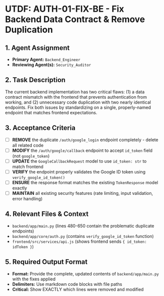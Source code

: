 # **UTDF: AUTH-01-FIX-BE - Fix Backend Data Contract & Remove Duplication**

## **1. Agent Assignment**

- **Primary Agent:** `Backend_Engineer`
- **Reviewing Agent(s):** `Security_Auditor`

## **2. Task Description**

The current backend implementation has two critical flaws: (1) a data contract mismatch with the frontend that prevents authentication from working, and (2) unnecessary code duplication with two nearly identical endpoints. Fix both issues by standardizing on a single, properly-named endpoint that matches frontend expectations.

## **3. Acceptance Criteria**

- [ ] **REMOVE** the duplicate `/auth/google_login` endpoint completely - delete all related code
- [ ] **MODIFY** the `/auth/google/callback` endpoint to accept `id_token` field (not `google_token`)
- [ ] **UPDATE** the `GoogleCallbackRequest` model to use `id_token: str` to match frontend
- [ ] **VERIFY** the endpoint properly validates the Google ID token using `verify_google_id_token()`
- [ ] **ENSURE** the response format matches the existing `TokenResponse` model exactly
- [ ] **MAINTAIN** all existing security features (rate limiting, input validation, error handling)

## **4. Relevant Files & Context**

- `backend/app/main.py` (lines 480-650 contain the problematic duplicate endpoints)
- `backend/app/core/auth.py` (contains `verify_google_id_token` function)
- `frontend/src/services/api.js` (shows frontend sends `{ id_token: idToken }`)

## **5. Required Output Format**

- **Format:** Provide the complete, updated contents of `backend/app/main.py` with the fixes applied
- **Delimiters:** Use markdown code blocks with file paths
- **Critical:** Show EXACTLY which lines were removed and modified
